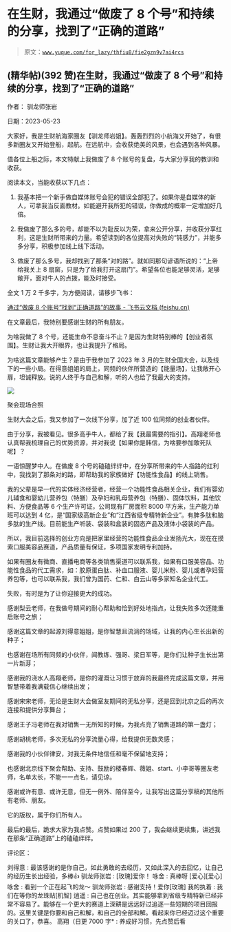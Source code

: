 # 在生财，我通过“做废了 8 个号”和持续的分享，找到了“正确的道路”

> 原文：[`www.yuque.com/for_lazy/thfiu8/fie2gzn9v7ai4rcs`](https://www.yuque.com/for_lazy/thfiu8/fie2gzn9v7ai4rcs)



## (精华帖)(392 赞)在生财，我通过“做废了 8 个号”和持续的分享，找到了“正确的道路” 

作者： 驯龙师张岩 

日期：2023-05-23 

大家好，我是生财航海家圈友【驯龙师岩姐】。轰轰烈烈的小航海又开始了，有很多新圈友又开始登船，起航。在远航中，会收获绝美的风景，也会遇到各种风暴。 

值各位上船之际，本文特献上我做废了 8 个账号的复盘，与大家分享我的教训和收获。 

阅读本文，当能收获以下几点： 

1.  我基本把一个新手做自媒体账号会犯的错误全部犯了。如果你是自媒体的新人，可拿我当反面教材。如能避开我所犯的错误，你做成的概率一定增加好几倍。 

2.  我做废了那么多的号，却能不以为耻反以为荣，拿来公开分享，并收获分享红利，这是生财所带来的力量。希望读到的各位提高对失败的“钝感力”，并能多多分享，积极参加线上线下活动。 

3.  做废了那么多号，我却找到了那条“对的路”。就如同那句谚语所说的：“上帝给我关上 8 扇窗，只是为了给我打开这扇门”。希望各位也能足够灵活，足够敞开，面对牛人的点拨，能及时接受。 

全文 1 万 2 千多字，为方便阅读，请移步飞书： 

[通过“做废 8 个账号”找到“正确道路”的故事 - 飞书云文档 (](https://i0i7zmraov0.feishu.cn/docx/AUFtddQyKozkegxnCmhcLbh2nqn)[feishu.cn](http://feishu.cn)[)](https://i0i7zmraov0.feishu.cn/docx/AUFtddQyKozkegxnCmhcLbh2nqn) 

在文章最后，我特别要感谢生财的所有朋友。 

为啥我做了 8 个号，还能生命不息奋斗不止？是因为生财特别棒的【创业者氛围】。生财让我大开眼界，也让我提升了格局。 

为啥这篇文章能够产生？是由于我参加了 2023 年 3 月的生财全国大会，以及线下的一些小局。在得意姐姐的局上，同频的伙伴所营造的【能量场】，让我敞开心扉，坦诚释放。说的人终于与自己和解，听的人也给了我最大的支持。 

![](img/77ff0850b4f1e61a1f837ca517a2d14d.png) 

聚会现场合照 

生财大会之后，我又参加了一次线下分享，加了近 100 位同频的创业者伙伴。 

由于分享，我被看见。很多高手牛人，都给了我【我最需要的指引】。高翔老师也认真帮我梳理自己的优势资源，并对我说【如果你是韩信，为啥要参加敢死队呢】？ 

一语惊醒梦中人。在做废 8 个号的磕磕绊绊中，在分享所带来的牛人指路的红利中，我找到了那条对的路，即帮助我的家族做好【功能性食品】的线上销售。 

我的父辈是早一代的实体经济经营者，经营一个功能性食品相关企业，我们有婴幼儿辅食和婴幼儿营养包（特膳）及孕妇和乳母营养包（特膳）、固体饮料，其他饮料、方便食品等 6 个生产许可证，公司现有厂房面积 8000 平方米，生产能力单班可以达到 4 亿，是“国家级高新企业”和“江西省级专精特新企业”。有脾多肽和脑多肽的生产线。目前能生产听装、袋装和盒装的固态产品及液体小袋装的产品。 

所以，我目前选择的创业方向是把家里经营的功能性食品企业发扬光大，现在在摸索口服美容品赛道，产品质量有保证，多项国家发明专利加持。 

如果有圈友有微商、直播电商等各类销售渠道可以联系我，如果有口服美容品、功能性食品的代工需求，如：胶原蛋白肽、补血口服液、婴儿米粉、婴儿或者孕妇营养包等，也可以联系我，我们曾为国药、仁和、白云山等多家知名企业代工。 

失败，有时是为了让你迎接更大的成功。 

感谢梨云老师，在我做号期间的耐心帮助和恰到好处地指点，让我失败多次还能重启账号之旅； 

感谢这篇文章的起源刘得意姐姐，是你智慧且流淌的场域，让我的内心生长出新的种子； 

也感谢在场所有同频的小伙伴，闻教练、强哥、梁日军等，是你们让种子生长出第一片新芽； 

感谢我的浇水人高翔老师，是你的灌溉让习惯于放弃的我最终完成这篇文章，并用智慧带着我满载信心继续出发； 

感谢宋宋老师，无论是生财大会做室友期间的无私分享，还是回到北京之后的再次连接和提供分享舞台； 

感谢王子冯老师在我对销售一无所知的时候，为我点亮了销售道路的第一盏灯； 

感谢胡桃老师，多次无私的分享流量心得，给我提供无数灵感； 

感谢我的小伙伴律安，对我无条件地信任和毫不保留地支持； 

也感谢北京线下聚会帮助、支持、鼓励的楼春辉、薇姐、start、小李哥等圈友老师，名单太长，不能一一点名，请见谅。 

感谢或许有意、或许无意，但无一例外、陪伴至今，让我写出这篇分享稿的其他所有老师、朋友。 

它的版权，属于你们所有人。 

最后的最后，跪求大家为我点赞。点赞如果过 200 了，我会继续更续集，讲述我在那条“正确道路”上的磕磕绊绊。 

评论区： 

刘得意 : 最该感谢的是你自己，如此勇敢的去经历，又如此深入的去回忆，让自己的经历生长出经验，多棒👍 驯龙师张岩 : [玫瑰]爱你！ 咏舍 : 真棒呀 [爱心][爱心] 咏舍 : 看到一个正在起飞的龙～ 驯龙师张岩 : 感谢支持！爱你[玫瑰] 我的执着 : 我们在等你的龙珠贴[机智] 逍遥 : 自己也在创业。其实能够拿到省级专精特新已经非常不容易了。能够在一个更大的赛道上深耕是远远好过追逐一些短期的项目回报的。这里关键是你要和自己和解，和自己的全部和解。看起来你已经迈过这个重要的关口了，恭喜。 高翔（日更 7000 字* : 养成好习惯，先点赞后看